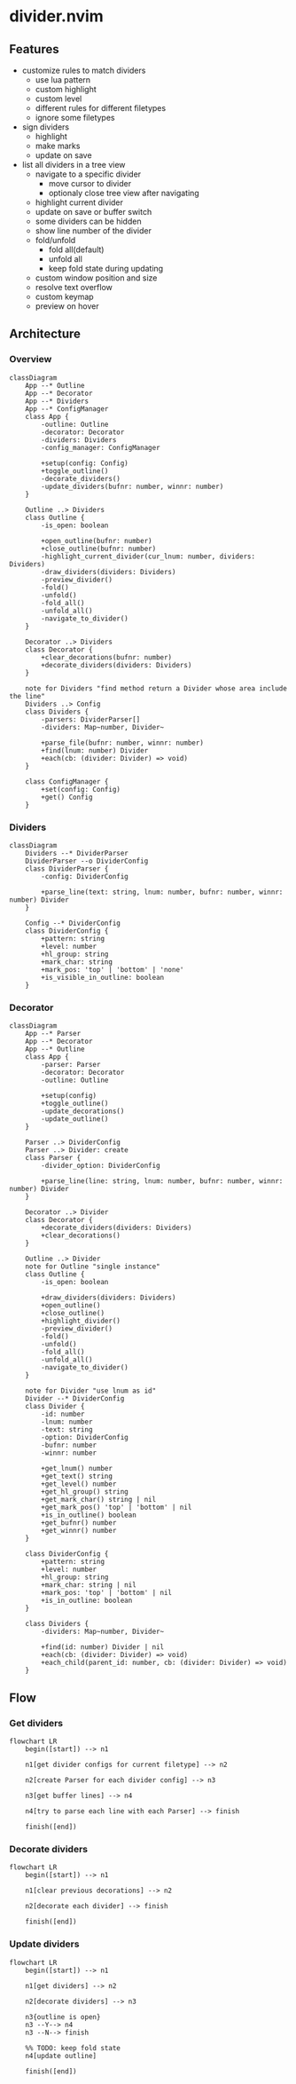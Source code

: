 # divider.nvim

## Features

- customize rules to match dividers
  - use lua pattern
  - custom highlight
  - custom level
  - different rules for different filetypes
  - ignore some filetypes
- sign dividers
  - highlight
  - make marks
  - update on save
- list all dividers in a tree view
  - navigate to a specific divider
    - move cursor to divider
    - optionaly close tree view after navigating
  - highlight current divider
  - update on save or buffer switch
  - some dividers can be hidden
  - show line number of the divider
  - fold/unfold
    - fold all(default)
    - unfold all
    - keep fold state during updating
  - custom window position and size
  - resolve text overflow
  - custom keymap
  - preview on hover

## Architecture

### Overview

```mermaid
classDiagram
    App --* Outline
    App --* Decorator
    App --* Dividers
    App --* ConfigManager
    class App {
        -outline: Outline
        -decorator: Decorator
        -dividers: Dividers
        -config_manager: ConfigManager

        +setup(config: Config)
        +toggle_outline()
        -decorate_dividers()
        -update_dividers(bufnr: number, winnr: number)
    }

    Outline ..> Dividers
    class Outline {
        -is_open: boolean

        +open_outline(bufnr: number)
        +close_outline(bufnr: number)
        -highlight_current_divider(cur_lnum: number, dividers: Dividers)
        -draw_dividers(dividers: Dividers)
        -preview_divider()
        -fold()
        -unfold()
        -fold_all()
        -unfold_all()
        -navigate_to_divider()
    }

    Decorator ..> Dividers
    class Decorator {
        +clear_decorations(bufnr: number)
        +decorate_dividers(dividers: Dividers)
    }

    note for Dividers "find method return a Divider whose area include the line"
    Dividers ..> Config
    class Dividers {
        -parsers: DividerParser[]
        -dividers: Map~number, Divider~

        +parse_file(bufnr: number, winnr: number)
        +find(lnum: number) Divider
        +each(cb: (divider: Divider) => void)
    }

    class ConfigManager {
        +set(config: Config)
        +get() Config
    }
```

### Dividers

```mermaid
classDiagram
    Dividers --* DividerParser
    DividerParser --o DividerConfig
    class DividerParser {
        -config: DividerConfig

        +parse_line(text: string, lnum: number, bufnr: number, winnr: number) Divider
    }

    Config --* DividerConfig
    class DividerConfig {
        +pattern: string
        +level: number
        +hl_group: string
        +mark_char: string
        +mark_pos: 'top' | 'bottom' | 'none'
        +is_visible_in_outline: boolean
    }
```

### Decorator

```mermaid
classDiagram
    App --* Parser
    App --* Decorator
    App --* Outline
    class App {
        -parser: Parser
        -decorator: Decorator
        -outline: Outline

        +setup(config)
        +toggle_outline()
        -update_decorations()
        -update_outline()
    }

    Parser ..> DividerConfig
    Parser ..> Divider: create
    class Parser {
        -divider_option: DividerConfig

        +parse_line(line: string, lnum: number, bufnr: number, winnr: number) Divider
    }

    Decorator ..> Divider
    class Decorator {
        +decorate_dividers(dividers: Dividers)
        +clear_decorations()
    }

    Outline ..> Divider
    note for Outline "single instance"
    class Outline {
        -is_open: boolean

        +draw_dividers(dividers: Dividers)
        +open_outline()
        +close_outline()
        +highlight_divider()
        -preview_divider()
        -fold()
        -unfold()
        -fold_all()
        -unfold_all()
        -navigate_to_divider()
    }

    note for Divider "use lnum as id"
    Divider --* DividerConfig
    class Divider {
        -id: number
        -lnum: number
        -text: string
        -option: DividerConfig
        -bufnr: number
        -winnr: number

        +get_lnum() number
        +get_text() string
        +get_level() number
        +get_hl_group() string
        +get_mark_char() string | nil
        +get_mark_pos() 'top' | 'bottom' | nil
        +is_in_outline() boolean
        +get_bufnr() number
        +get_winnr() number
    }

    class DividerConfig {
        +pattern: string
        +level: number
        +hl_group: string
        +mark_char: string | nil
        +mark_pos: 'top' | 'bottom' | nil
        +is_in_outline: boolean
    }

    class Dividers {
        -dividers: Map~number, Divider~

        +find(id: number) Divider | nil
        +each(cb: (divider: Divider) => void)
        +each_child(parent_id: number, cb: (divider: Divider) => void)
    }
```

## Flow

### Get dividers

```mermaid
flowchart LR
    begin([start]) --> n1

    n1[get divider configs for current filetype] --> n2

    n2[create Parser for each divider config] --> n3

    n3[get buffer lines] --> n4

    n4[try to parse each line with each Parser] --> finish

    finish([end])
```

### Decorate dividers

```mermaid
flowchart LR
    begin([start]) --> n1

    n1[clear previous decorations] --> n2

    n2[decorate each divider] --> finish

    finish([end])
```

### Update dividers

```mermaid
flowchart LR
    begin([start]) --> n1

    n1[get dividers] --> n2

    n2[decorate dividers] --> n3

    n3{outline is open}
    n3 --Y--> n4
    n3 --N--> finish

    %% TODO: keep fold state
    n4[update outline]

    finish([end])
```
